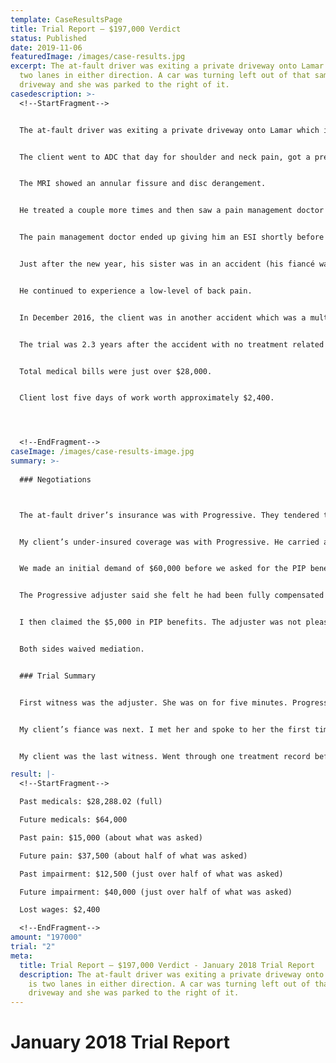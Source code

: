 ```yaml
---
template: CaseResultsPage
title: Trial Report – $197,000 Verdict
status: Published
date: 2019-11-06
featuredImage: /images/case-results.jpg
excerpt: The at-fault driver was exiting a private driveway onto Lamar which is
  two lanes in either direction. A car was turning left out of that same
  driveway and she was parked to the right of it.
casedescription: >-
  <!--StartFragment-->


  The at-fault driver was exiting a private driveway onto Lamar which is two lanes in either direction. A car was turning left out of that same driveway and she was parked to the right of it. For whatever reason, she turned right into the first lane and then attempted to make a u-turn. My client was going 45 MPH and had no time to stop. It was a hard impact with good front end damage and deployment of the passanger side airbag.


  The client went to ADC that day for shoulder and neck pain, got a prescription, and then left for his planned trip to Las Vegas for a week (which was obviously ruined by his pain). In addition, he started to fail pain in his lower back. After he came back, he hired me and I sent him to a chiropractor on a LOP though he had health insurance. He treated for several weeks and his pain went from a self-reported 5 to a 1 but wouldn’t go away, and the chiropractor sent him out for an MRI.


  The MRI showed an annular fissure and disc derangement.


  He treated a couple more times and then saw a pain management doctor on a LOP after being referred by the chiropractor.


  The pain management doctor ended up giving him an ESI shortly before Christmas.


  Just after the new year, his sister was in an accident (his fiancé was also in the car). He attempted to pull a fender away from a tire and his LBP got worse for a few days. He got another ESI a few weeks later. He stopped treatment completely seven months after the accident.


  He continued to experience a low-level of back pain.


  In December 2016, the client was in another accident which was a multi-car collision but he was the last one injured. He was injured and treated for only a month though he testified it was a month or two.


  The trial was 2.3 years after the accident with no treatment related to the first accident after the first seven months.


  Total medical bills were just over $28,000.


  Client lost five days of work worth approximately $2,400.




  <!--EndFragment-->
caseImage: /images/case-results-image.jpg
summary: >-
 
  ### Negotiations



  The at-fault driver’s insurance was with Progressive. They tendered their policy limit of $30,000.


  My client’s under-insured coverage was with Progressive. He carried a $100,000 policy and $5,000 of PIP benefits.


  We made an initial demand of $60,000 before we asked for the PIP benefits. My client wanted $10,000 to $15,000 in his pocket after paying attorneys’ fees and the doctors. I felt like that meant we would have to get a total of $15,000 more than the $30,000 collected.


  The Progressive adjuster said she felt he had been fully compensated and that the ongoing pain in his back was due to aging. The client was 40 and the MRI showed No disc degeneration. She offered $2,500 but said it could go up.


  I then claimed the $5,000 in PIP benefits. The adjuster was not pleased because she said there would be no room to negotiate. I told her she would need to get to five figures to get this settled. She said that wouldn’t happen, so we filed suit.


  Both sides waived mediation.


  ### Trial Summary


  First witness was the adjuster. She was on for five minutes. Progressive didn’t dispute liability, at-fault driver 100% at fault, didn’t dispute the treatment was necessary, didn’t dispute the treatment costs were reasonable. Didn’t dispute the 5 days of missed work and $2,400 of lost wages. She also agreed no history of back pain (this was a defense and requested in the jury instructions) and no evidence he didn’t follow his doctors’ orders (requested jury instruction on failure to mitigate).


  My client’s fiance was next. I met her and spoke to her the first time for about 30 minutes the Friday before the trial. No prep with her other than to tell her to be ready to talk about health before and after and what the effects were. I told her, don’t just tell us his back hurt, tell stories about incidences she’s observed and the effects. She did very well. She explained the pain came and went – he had better days and worse days.


  My client was the last witness. Went through one treatment record before the wreck showing no back pain. Went through select records, including the pull of the fender. Went through MRI (critical record) and discharge record from pain doctor.

result: |-
  <!--StartFragment-->

  Past medicals: $28,288.02 (full)

  Future medicals: $64,000

  Past pain: $15,000 (about what was asked)

  Future pain: $37,500 (about half of what was asked)

  Past impairment: $12,500 (just over half of what was asked)

  Future impairment: $40,000 (just over half of what was asked)

  Lost wages: $2,400

  <!--EndFragment-->
amount: "197000"
trial: "2"
meta:
  title: Trial Report – $197,000 Verdict - January 2018 Trial Report
  description: The at-fault driver was exiting a private driveway onto Lamar which
    is two lanes in either direction. A car was turning left out of that same
    driveway and she was parked to the right of it.
---
```



# January 2018 Trial Report


